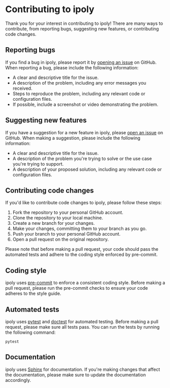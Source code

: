 # Contributing to ipoly

Thank you for your interest in contributing to ipoly! There are many ways to contribute, from reporting bugs, suggesting new features, or contributing code changes.

## Reporting bugs

If you find a bug in ipoly, please report it by [opening an issue](https://github.com/your-username/ipoly/issues) on GitHub. When reporting a bug, please include the following information:

* A clear and descriptive title for the issue.
* A description of the problem, including any error messages you received.
* Steps to reproduce the problem, including any relevant code or configuration files.
* If possible, include a screenshot or video demonstrating the problem.

## Suggesting new features

If you have a suggestion for a new feature in ipoly, please [open an issue](https://github.com/your-username/ipoly/issues) on GitHub. When making a suggestion, please include the following information:

* A clear and descriptive title for the issue.
* A description of the problem you're trying to solve or the use case you're trying to support.
* A description of your proposed solution, including any relevant code or configuration files.

## Contributing code changes

If you'd like to contribute code changes to ipoly, please follow these steps:

1. Fork the repository to your personal GitHub account.
2. Clone the repository to your local machine.
3. Create a new branch for your changes.
4. Make your changes, committing them to your branch as you go.
5. Push your branch to your personal GitHub account.
6. Open a pull request on the original repository.

Please note that before making a pull request, your code should pass the automated tests and adhere to the coding style enforced by pre-commit.

## Coding style

ipoly uses [pre-commit](https://pre-commit.com/) to enforce a consistent coding style. Before making a pull request, please run the pre-commit checks to ensure your code adheres to the style guide.

## Automated tests

ipoly uses [pytest](https://docs.pytest.org/en/latest/) and [doctest](https://docs.python.org/3/library/doctest.html) for automated testing. Before making a pull request, please make sure all tests pass. You can run the tests by running the following command:

```shell
pytest
```

## Documentation

ipoly uses [Sphinx](https://www.sphinx-doc.org/en/master/) for documentation. If you're making changes that affect the documentation, please make sure to update the documentation accordingly.
